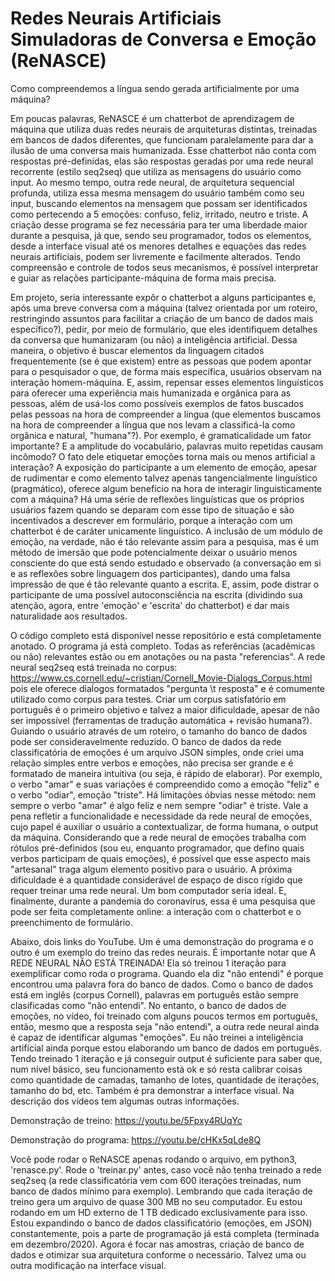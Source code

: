 # Redes Neurais Artificiais Simuladoras de Conversa e Emoção (ReNASCE)
Como compreendemos a língua sendo gerada artificialmente por uma máquina?

Em poucas palavras, ReNASCE é um chatterbot de aprendizagem de máquina que utiliza duas redes neurais de arquiteturas distintas, treinadas em bancos de dados diferentes, que funcionam paralelamente para dar a ilusão de uma conversa mais humanizada. Esse chatterbot não conta com respostas pré-definidas, elas são respostas geradas por uma rede neural recorrente (estilo seq2seq) que utiliza as mensagens do usuário como input. Ao mesmo tempo, outra rede neural, de arquitetura sequencial profunda, utiliza essa mesma mensagem do usuário também como seu input, buscando elementos na mensagem que possam ser identificados como pertecendo a 5 emoções: confuso, feliz, irritado, neutro e triste. A criação desse programa se fez necessária para ter uma liberdade maior durante a pesquisa, já que, sendo seu programador, todos os elementos, desde a interface visual até os menores detalhes e equações das redes neurais artificiais, podem ser livremente e facilmente alterados. Tendo compreensão e controle de todos seus mecanismos, é possível interpretar e guiar as relações participante-máquina de forma mais precisa.

Em projeto, seria interessante expôr o chatterbot a alguns participantes e, após uma breve conversa com a máquina (talvez orientada por um roteiro, restringindo assuntos para facilitar a criação de um banco de dados mais específico?), pedir, por meio de formulário, que eles identifiquem detalhes da conversa que humanizaram (ou não) a inteligência artificial. Dessa maneira, o objetivo é buscar elementos da linguagem citados frequentemente (se é que existem) entre as pessoas que podem apontar para o pesquisador o que, de forma mais específica, usuários observam na interação homem-máquina. E, assim, repensar esses elementos linguísticos para oferecer uma experiência mais humanizada e orgânica para as pessoas, além de usá-los como possíveis exemplos de fatos buscados pelas pessoas na hora de compreender a língua (que elementos buscamos na hora de compreender a língua que nos levam a classificá-la como orgãnica e natural, "humana"?). Por exemplo, é gramaticalidade um fator importante? E a amplitude do vocabulário, palavras muito repetidas causam incômodo? O fato dele etiquetar emoções torna mais ou menos artificial a interação? A exposição do participante a um elemento de emoção, apesar de rudimentar e como elemento talvez apenas tangencialmente linguístico (pragmático), oferece algum benefício na hora de interagir linguisticamente com a máquina? Há uma série de reflexões linguísticas que os próprios usuários fazem quando se deparam com esse tipo de situação e são incentivados a descrever em formulário, porque a interação com um chatterbot é de caráter unicamente linguístico. A inclusão de um módulo de emoção, na verdade, não é tão relevante assim para a pesquisa, mas é um método de imersão que pode potencialmente deixar o usuário menos consciente do que está sendo estudado e observado (a conversação em si e as reflexões sobre linguagem dos participantes), dando uma falsa impressão de que é tão relevante quanto a escrita. E, assim, pode distrar o participante de uma possível autoconsciência na escrita (dividindo sua atenção, agora, entre 'emoção' e 'escrita' do chatterbot) e dar mais naturalidade aos resultados.

O código completo está disponível nesse repositório e está completamente anotado. O programa já está completo. Todas as referências (acadêmicas ou não) relevantes estão ou em anotações ou na pasta "referencias". A rede neural seq2seq está treinada no corpus: https://www.cs.cornell.edu/~cristian/Cornell_Movie-Dialogs_Corpus.html pois ele oferece diaĺogos formatados "pergunta \t resposta" e é comumente utilizado como corpus para testes. Criar um corpus satisfatório em português é o primeiro objetivo e talvez a maior dificuldade, apesar de não ser impossível (ferramentas de tradução automática + revisão humana?). Guiando o usuário através de um roteiro, o tamanho do banco de dados pode ser consideravelmente reduzido. O banco de dados da rede classificatória de emoções é um arquivo JSON simples, onde criei uma relação simples entre verbos e emoções, não precisa ser grande e é formatado de maneira intuitiva (ou seja, é rápido de elaborar). Por exemplo, o verbo "amar" e suas variações é compreendido como a emoção "feliz" e o verbo "odiar", emoção "triste". Há limitações óbvias nesse método: nem sempre o verbo "amar" é algo feliz e nem sempre "odiar" é triste. Vale a pena refletir a funcionalidade e necessidade da rede neural de emoções, cujo papel é auxiliar o usuário a contextualizar, de forma humana, o output da máquina. Considerando que a rede neural de emoções trabalha com rótulos pré-definidos (sou eu, enquanto programador, que defino quais verbos participam de quais emoções), é possível que esse aspecto mais "artesanal" traga algum elemento positivo para o usuário. A próxima dificuldade é a quantidade considerável de espaço de disco rígido que requer treinar uma rede neural. Um bom computador seria ideal. E, finalmente, durante a pandemia do coronavírus, essa é uma pesquisa que pode ser feita completamente online: a interação com o chatterbot e o preenchimento de formulário.

Abaixo, dois links do YouTube. Um é uma demonstração do programa e o outro é um exemplo do treino das redes neurais. É importante notar que A REDE NEURAL NÃO ESTÁ TREINADA! Ela só treinou 1 iteração para exemplificar como roda o programa. Quando ela diz "não entendi" é porque encontrou uma palavra fora do banco de dados. Como o banco de dados está em inglês (corpus Cornell), palavras em português estão sempre clasificadas como "não entendi". No entanto, o banco de dados de emoções, no vídeo, foi treinado com alguns poucos termos em português, então, mesmo que a resposta seja "não entendi", a outra rede neural ainda é capaz de identificar algumas "emoções". Eu não treinei a inteligência artificial ainda porque estou elaborando um banco de dados em português. Tendo treinado 1 iteração e já conseguir output é suficiente para saber que, num nível básico, seu funcionamento está ok e só resta calibrar coisas como quantidade de camadas, tamanho de lotes, quantidade de iterações, tamanho do bd, etc. Também é pra demonstrar a interface visual. Na descrição dos vídeos tem algumas outras informações.

Demonstração de treino: https://youtu.be/5Fpxy4RUqYc

Demonstração do programa: https://youtu.be/cHKx5qLde8Q

Você pode rodar o ReNASCE apenas rodando o arquivo, em python3, 'renasce.py'. Rode o 'treinar.py' antes, caso você não tenha treinado a rede seq2seq (a rede classificatória vem com 600 iterações treinadas, num banco de dados mínimo para exemplo). Lembrando que cada iteração de treino gera um arquivo de quase 300 MB no seu computador. Eu estou rodando em um HD externo de 1 TB dedicado exclusivamente para isso. Estou expandindo o banco de dados classificatório (emoções, em JSON) constantemente, pois a parte de programação já está completa (terminada em dezembro/2020). Agora é focar nas amostras, criação de banco de dados e otimizar sua arquitetura conforme o necessário. Talvez uma ou outra modificação na interface visual.
